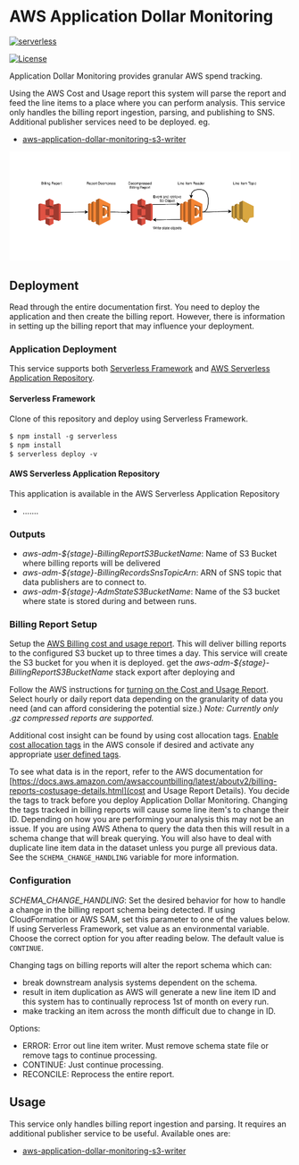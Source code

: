 # AWS Application Dollar Monitoring
[![serverless](http://public.serverless.com/badges/v3.svg)](http://www.serverless.com)
<!---[![Build Status](https://travis-ci.org/ServerlessOpsIO/aws-adm.svg?branch=master)](https://travis-ci.org/ServerlessOpsIO/aws-adm)-->
[![License](https://img.shields.io/badge/License-BSD%202--Clause-orange.svg)](https://opensource.org/licenses/BSD-2-Clause)

Application Dollar Monitoring provides granular AWS spend tracking.

Using the AWS Cost and Usage report this system will parse the report and feed the line items to a place where you can perform analysis.  This service only handles the billing report ingestion, parsing, and publishing to SNS.  Additional publisher services need to be deployed. eg.

* [aws-application-dollar-monitoring-s3-writer](https://github.com/ServerlessOpsIO/aws-application-dollar-monitoring-s3-writer)

![ystem Architecture](/AWS%20ADM%20Diagram.png?raw=true "System Architecture")

## Deployment
Read through the entire documentation first.  You need to deploy the application and then create the billing report.  However, there is information in setting up the billing report that may influence your deployment.

### Application Deployment
This service supports both [Serverless Framework](https://serverless.com/) and [AWS Serverless Application Repository](https://aws.amazon.com/serverless/serverlessrepo/).

#### Serverless Framework
Clone of this repository and deploy using Serverless Framework.

```
$ npm install -g serverless
$ npm install
$ serverless deploy -v
```

#### AWS Serverless Application Repository
This application is available in the AWS Serverless Application Repository

* .......

### Outputs
* _aws-adm-${stage}-BillingReportS3BucketName_: Name of S3 Bucket where billing reports will be delivered
* _aws-adm-${stage}-BillingRecordsSnsTopicArn_: ARN of SNS topic that data publishers are to connect to.
* _aws-adm-${stage}-AdmStateS3BucketName_: Name of the S3 bucket where state is stored during and between runs.

### Billing Report Setup
Setup the [AWS Billing cost and usage report](https://docs.aws.amazon.com/awsaccountbilling/latest/aboutv2/billing-reports-costusage.html).  This will deliver billing reports to the configured S3 bucket up to three times a day.  This service will create the S3 bucket for you when it is deployed.  get the _aws-adm-${stage}-BillingReportS3BucketName_ stack export after deploying and 

Follow the AWS instructions for [turning on the Cost and Usage Report](https://docs.aws.amazon.com/awsaccountbilling/latest/aboutv2/billing-reports-gettingstarted-turnonreports.html).  Select hourly or daily report data depending on the granularity of data you need (and can afford considering the potential size.)  _Note: Currently only .gz compressed reports are supported._

Additional cost insight can be found by using cost allocation tags.  [Enable cost allocation tags](https://docs.aws.amazon.com/awsaccountbilling/latest/aboutv2/activate-built-in-tags.html) in the AWS console if desired and activate any appropriate [user defined tags](https://docs.aws.amazon.com/awsaccountbilling/latest/aboutv2/custom-tags.html).

To see what data is in the report, refer to the AWS documentation for [https://docs.aws.amazon.com/awsaccountbilling/latest/aboutv2/billing-reports-costusage-details.html](cost and Usage Report Details).  You decide the tags to track before you deploy Application Dollar Monitoring.  Changing the tags tracked in billing reports will cause some line item's to change their ID.  Depending on how you are performing your analysis this may not be an issue.  If you are using AWS Athena to query the data then this will result in a schema change that will break querying.  You will also have to deal with duplicate line item data in the dataset unless you purge all previous data.  See the `SCHEMA_CHANGE_HANDLING` variable for more information.

### Configuration
*SCHEMA_CHANGE_HANDLING*: Set the desired behavior for how to handle a change in the billing report schema being detected.  If using CloudFormation or AWS SAM, set this parameter to one of the values below.  If using Serverless Framework, set value as an environmental variable.  Choose the correct option for you after reading below.  The default value is `CONTINUE`.

Changing tags on billing reports will alter the report schema which can:
- break downstream analysis systems dependent on the schema.
- result in item duplication as AWS will generate a new line item ID and this system has to continually reprocess 1st of month on every run.
- make tracking an item across the month difficult due to change in ID.

Options:
- ERROR: Error out line item writer. Must remove schema state file or remove tags to continue processing.
- CONTINUE: Just continue processing.
- RECONCILE: Reprocess the entire report.

## Usage
This service only handles billing report ingestion and parsing.  It requires an additional publisher service to be useful.  Available ones are:

* [aws-application-dollar-monitoring-s3-writer](https://github.com/ServerlessOpsIO/aws-application-dollar-monitoring-s3-writer)

